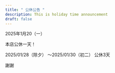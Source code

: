 ```yaml
---
title: " 公休公告 "
description: This is holiday time announcement
draft: false
---
```

2025年1月20（一）

本店公休一天！

2025/01/28（除夕）
～2025/01/30（初二）
公休3天

謝謝